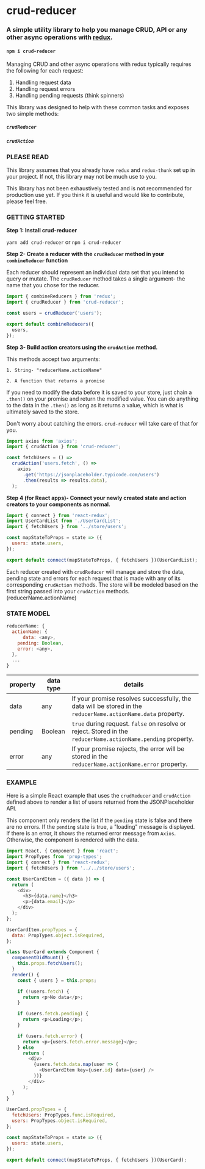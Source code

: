 # crud-reducer

### A simple utility library to help you manage CRUD, API or any other async operations with [redux](https://redux.js.org/).

#### `npm i crud-reducer`

Managing CRUD and other async operations with redux typically requires the following for each request:

1. Handling request data
2. Handling request errors
3. Handling pending requests (think spinners)

This library was designed to help with these common tasks and exposes two simple methods:

##### `crudReducer`

##### `crudAction`

### PLEASE READ

This library assumes that you already have `redux` and `redux-thunk` set up in your project. If not, this library may not be much use to you.

This library has not been exhaustively tested and is not recommended for production use yet. If you think it is useful and would like to contribute, please feel free.

### GETTING STARTED

**Step 1: Install crud-reducer**

`yarn add crud-reducer` or `npm i crud-reducer`

**Step 2- Create a reducer with the `crudReducer` method in your `combineReducer` function**

Each reducer should represent an individual data set that you intend to query or mutate. The `crudReducer` method takes a single argument- the name that you chose for the reducer.

```js
import { combineReducers } from 'redux';
import { crudReducer } from 'crud-reducer';

const users = crudReducer('users');

export default combineReducers({
  users,
});
```

**Step 3- Build action creators using the `crudAction` method.**

This methods accept two arguments:

    1. String- "reducerName.actionName"

    2. A function that returns a promise

If you need to modify the data before it is saved to your store, just chain a `.then()` on your promise and return the modified value. You can do anything to the data in the `.then()` as long as it returns a value, which is what is ultimately saved to the store.

Don't worry about catching the errors. `crud-reducer` will take care of that for you.

```js
import axios from 'axios';
import { crudAction } from 'crud-reducer';

const fetchUsers = () =>
  crudAction('users.fetch', () =>
    axios
      .get('https://jsonplaceholder.typicode.com/users')
      .then(results => results.data),
  );
```

**Step 4 (for React apps)- Connect your newly created state and action creators to your components as normal.**

```js
import { connect } from 'react-redux';
import UserCardList from './UserCardList';
import { fetchUsers } from '../store/users';

const mapStateToProps = state => ({
  users: state.users,
});

export default connect(mapStateToProps, { fetchUsers })(UserCardList);
```

Each reducer created with `crudReducer` will manage and store the data, pending state and errors for each request that is made with any of its corresponding `crudAction` methods. The store will be modeled based on the first string passed into your `crudAction` methods. (reducerName.actionName)

### STATE MODEL

```js
reducerName: {
  actionName: {
	  data: <any>,
    pending: Boolean,
    error: <any>,
  },
  ...
}
```

| property | data type | details                                                                                                       |
| -------- | --------- | ------------------------------------------------------------------------------------------------------------- |
| data     | any       | If your promise resolves successfully, the data will be stored in the `reducerName.actionName.data` property. |
| pending  | Boolean   | `true` during request. `false` on resolve or reject. Stored in the `reducerName.actionName.pending` property. |
| error    | any       | If your promise rejects, the error will be stored in the `reducerName.actionName.error` property.             |

### EXAMPLE

Here is a simple React example that uses the `crudReducer` and `crudAction` defined above to render a list of users returned from the JSONPlaceholder API.

This component only renders the list if the `pending` state is false and there are no errors. If the `pending` state is true, a "loading" message is displayed. If there is an error, it shows the returned error message from `Axios`. Otherwise, the component is rendered with the data.

```js
import React, { Component } from 'react';
import PropTypes from 'prop-types';
import { connect } from 'react-redux';
import { fetchUsers } from '../../store/users';

const UserCardItem = ({ data }) => {
  return (
    <div>
      <h3>{data.name}</h3>
      <p>{data.email}</p>
    </div>
  );
};

UserCardItem.propTypes = {
  data: PropTypes.object.isRequired,
};

class UserCard extends Component {
  componentDidMount() {
    this.props.fetchUsers();
  }
  render() {
    const { users } = this.props;

    if (!users.fetch) {
      return <p>No data</p>;
    }

    if (users.fetch.pending) {
      return <p>Loading</p>;
    }

    if (users.fetch.error) {
      return <p>{users.fetch.error.message}</p>;
    } else
      return (
        <div>
          {users.fetch.data.map(user => (
            <UserCardItem key={user.id} data={user} />
          ))}
        </div>
      );
  }
}

UserCard.propTypes = {
  fetchUsers: PropTypes.func.isRequired,
  users: PropTypes.object.isRequired,
};

const mapStateToProps = state => ({
  users: state.users,
});

export default connect(mapStateToProps, { fetchUsers })(UserCard);
```

